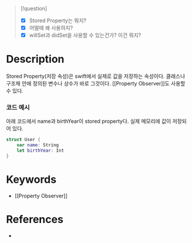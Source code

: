 
>[!question]
>- [x] Stored Property는 뭐지?
>- [x] 어떨때 왜 사용하지?
>- [x] willSet과 didSet을 사용할 수 있는건가? 이건 뭐지?
# Description
Stored Property(저장 속성)은 swift에서 실제로 값을 저장하는 속성이다.
클래스나 구조체 안에 정의된 변수나 상수가 바로 그것이다.
[[Property Observer]]도 사용할 수 있다.
### 코드 예시
아래 코드에서 name과 birthYear이 stored property다.
실제 메모리에 값이 저장되어 있다.
```swift
struct User {
	var name: String
	let birthYear: Int
}
```

# Keywords
- [[Property Observer]]
# References
- 
